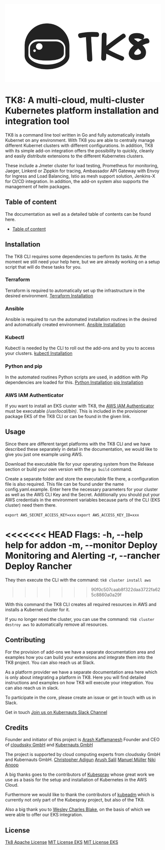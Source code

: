 ![Logo](docs/images/tk8.png)

# TK8: A multi-cloud, multi-cluster Kubernetes platform installation and integration tool

TK8 is a command line tool written in Go and fully automatically installs Kubernet on any environment. With TK8 you are able to centrally manage different Kubernet clusters with different configurations. In addition, TK8 with its simple add-on integration offers the possibility to quickly, cleanly and easily distribute extensions to the different Kubernetes clusters.

These include a Jmeter cluster for load testing, Prometheus for monitoring, Jaeger, Linkerd or Zippkin for tracing, Ambassador API Gateway with Envoy for Ingress and Load Balancing, Istio as mesh support solution, Jenkins-X for CI/CD integration. In addition, the add-on system also supports the management of helm packages.

## Table of content

The documentation as well as a detailed table of contents can be found here.

* [Table of content](docs/en/SUMMARY.md)

## Installation

The TK8 CLI requires some dependencies to perform its tasks.
At the moment we still need your help here, but we are already working on a setup script that will do these tasks for you.

### Terraform

Terraform is required to automatically set up the infrastructure in the desired environment.
[Terraform Installation](https://www.terraform.io/intro/getting-started/install.html)

### Ansible

Ansible is required to run the automated installation routines in the desired and automatically created environment.
[Ansible Installation](https://docs.ansible.com/ansible/2.5/installation_guide/intro_installation.html#installing-the-control-machine)

### Kubectl

Kubectl is needed by the CLI to roll out the add-ons and by you to access your clusters.
[kubectl Installation](https://kubernetes.io/docs/tasks/tools/install-kubectl/)

### Python and pip

In the automated routines Python scripts are used, in addition with Pip dependencies are loaded for this.
[Python Installation](https://www.python.org/downloads/)
[pip Installation](https://pip.pypa.io/en/stable/installing/)

### AWS IAM Authenticator

If you want to install an EKS cluster with TK8, the [AWS IAM Authenticator](https://github.com/kubernetes-sigs/aws-iam-authenticator) must be executable _(/usr/local/bin)_. This is included in the provisioner package EKS of the TK8 CLI or can be found in the given link.

## Usage

Since there are different target platforms with the TK8 CLI and we have described these separately in detail in the documentation, we would like to give you just one example using AWS.

Download the executable file for your operating system from the Release section or build your own version with the `go build` command.

Create a separate folder and store the executable file there, a configuration file is also required. This file can be found under the name config.yaml.example. Enter here the necessary parameters for your cluster as well as the AWS CLI Key and the Secret. Additionally you should put your AWS credentials in the environment variables because parts of the CLI (EKS cluster) need them there.

`export AWS_SECRET_ACCESS_KEY=xxx`
`export AWS_ACCESS_KEY_ID=xxx`

<<<<<<< HEAD
Flags:
  -h, --help      help for addon
  -m, --monitor   Deploy Monitoring and Alerting
  -r, --rancher   Deploy Rancher
=======
They then execute the CLI with the command:
`tk8 cluster install aws`
>>>>>>> 90f0c507caab8f322daa3722fa625c8860a0a29f

With this command the TK8 CLI creates all required resources in AWS and installs a Kubernet cluster for it.

If you no longer need the cluster, you can use the command:
`tk8 cluster destroy aws`
to automatically remove all resources.

## Contributing

For the provision of add-ons we have a separate documentation area and examples how you can build your extensions and integrate them into the TK8 project. You can also reach us at Slack.

As a platform provider we have a separate documentation area here which is only about integrating a platform in TK8. Here you will find detailed instructions and examples on how TK8 will execute your integration. You can also reach us in slack.

To participate in the core, please create an issue or get in touch with us in Slack.

Get in touch
[Join us on Kubernauts Slack Channel](https://kubernauts-slack-join.herokuapp.com/)

## Credits

Founder and initiator of this project is [Arash Kaffamanesh](https://github.com/arashkaffamanesh) Founder and CEO of [cloudssky GmbH](https://cloudssky.com/de/) and [Kubernauts GmbH](https://kubernauts.de/en/home/)

The project is supported by cloud computing experts from cloudssky GmbH and Kubernauts GmbH.
[Christopher Adigun](https://github.com/infinitydon)
[Arush Salil](https://github.com/arush-sal)
[Manuel Müller](https://github.com/MuellerMH)
[Niki](https://github.com/niki-1905)
[Anoop](https://github.com/anoopl)

A big thanks goes to the contributors of [Kubespray](https://github.com/kubernetes-incubator/kubespray) whose great work we use as a basis for the setup and installation of Kubernetes in the AWS Cloud.

Furthermore we would like to thank the contributors of [kubeadm](https://github.com/kubernetes/kubernetes/tree/master/cmd/kubeadm) which is currently not only part of the Kubespray project, but also of the TK8.

Also a big thank you to [Wesley Charles Blake](https://github.com/WesleyCharlesBlake), on the basis of which we were able to offer our EKS integration.

## License

[Tk8 Apache License](LICENSE)
[MIT License EKS](https://github.com/kubernauts/tk8eks/blob/master/LICENSE-Wesley-Charles-Blake)
[MIT License EKS](https://github.com/kubernauts/tk8eks/blob/master/LICENSE)

